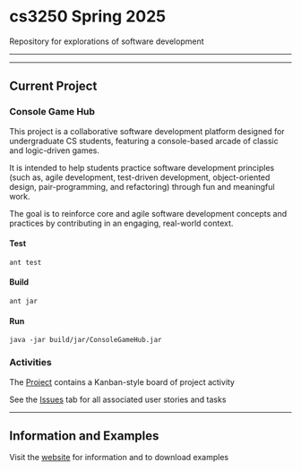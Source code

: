 # cs3250 Spring 2025

Repository for explorations of software development

---
---
## Current Project
### Console Game Hub
This project is a collaborative software development platform
designed for undergraduate CS students, featuring a
console-based arcade of classic and logic-driven games.

It is intended to help students practice software
development principles (such as, agile development,
test-driven development, object-oriented design, pair-programming,
and refactoring) through fun and meaningful work.

The goal is to reinforce core and agile software development
concepts and practices by contributing in an engaging,
real-world context.

#### Test
`ant test`
#### Build
`ant jar`
#### Run
`java -jar build/jar/ConsoleGameHub.jar`

### Activities

The [Project](https://github.com/orgs/MetroCS/projects/9) contains a Kanban-style board of project activity

See the [Issues](https://github.com/MetroCS/cs3250_spring2025/issues) tab for all associated user stories and tasks

---
## Information and Examples

Visit the [website](https://metrocs.github.io/cs3250_spring2025/) for information and to download examples
